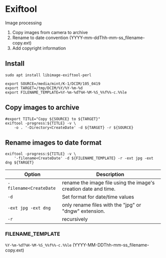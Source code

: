 # Exiftool

Image processing

1. Copy images from camera to archive
1. Rename to date convention (YYYY-mm-ddThh-mm-ss_filename-copy.ext)
1. Add copyright information


## Install

```console
sudo apt install libimage-exiftool-perl
```

```console
export SOURCE=/media/mint/K-1/DCIM/105_0419
export TARGET=/tmp/DCIM/%Y/%Y-%m-%d
export FILENAME_TEMPLATE=%Y-%m-%dT%H-%M-%S_%%f%%-c.%%le
```

## Copy images to archive
```console
#export TITLE="Copy ${SOURCE} to ${TARGET}"
exiftool -progress:${TITLE} -v \
    -o . '-Directory<CreateDate' -d ${TARGET} -r ${SOURCE}
```


## Rename images to date format

```console
exiftool -progress:${TITLE} -v \
    '-filename<CreateDate' -d ${FILENAME_TEMPLATE} -r -ext jpg -ext dng ${TARGET}
```

Option | Description
---|---
`-filename<CreateDate` | rename the image file using the image's creation date and time.
`-d` |Set format for date/time values
`-ext jpg -ext dng`| only rename files with the "jpg" or "dngw" extension.
`-r`|recursively

### FILENAME_TEMPLATE

`%Y-%m-%dT%H-%M-%S_%%f%%-c.%%le` (YYYY-MM-DDThh-mm-ss_filename-copy.ext)




